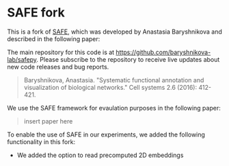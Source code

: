 SAFE fork
============

This is a fork of [SAFE](https://github.com/baryshnikova-lab/safepy), which was developed by Anastasia Baryshnikova and described in the following paper:

The main repository for this code is at <https://github.com/baryshnikova-lab/safepy>. Please subscribe to the repository to receive live updates about new code releases and bug reports.
> Baryshnikova, Anastasia. "Systematic functional annotation and visualization of biological networks." Cell systems 2.6 (2016): 412-421.

We use the SAFE framework for evaulation purposes in the following paper:
> insert paper here

To enable the use of SAFE in our experiments, we added the following functionality in this fork:
- We added the option to read precomputed 2D embeddings
